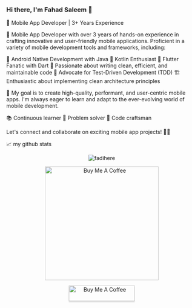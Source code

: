 ### Hi there, I'm Fahad Saleem 👋

<p> 📱 Mobile App Developer | 3+ Years Experience

📱 Mobile App Developer with over 3 years of hands-on experience in crafting innovative and user-friendly mobile applications. Proficient in a variety of mobile development tools and frameworks, including:

🚀 Android Native Development with Java 📱 Kotlin Enthusiast
🦋 Flutter Fanatic with Dart
🧹 Passionate about writing clean, efficient, and maintainable code
🧪 Advocate for Test-Driven Development (TDD)
🏗️ Enthusiastic about implementing clean architecture principles

🌟 My goal is to create high-quality, performant, and user-centric mobile apps. I'm always eager to learn and adapt to the ever-evolving world of mobile development.

📚 Continuous learner 🚀 Problem solver 🧰 Code craftsman

Let's connect and collaborate on exciting mobile app projects! 📲🚀

</p>


📈 my github stats

<p align="center"> <img src="https://github-readme-stats.vercel.app/api?username=fadihere&show_icons=true&theme=gotham" alt="fadihere" />


<p align="center"> <a  href="https://www.buymeacoffee.com/fahad13" target="_blank"><img src="https://user-images.githubusercontent.com/28988215/246407398-866fd877-17dc-49eb-92d6-d94091687b36.png" alt="Buy Me A Coffee" style="height: 300px !important;width: 300px" ></a></p>


<p align="center"> <a  href="https://www.buymeacoffee.com/fahad13" target="_blank"><img src="https://www.buymeacoffee.com/assets/img/custom_images/orange_img.png" alt="Buy Me A Coffee" style="height: 41px !important;width: 174px !important;box-shadow: 0px 3px 2px 0px rgba(190, 190, 190, 0.5) !important;-webkit-box-shadow: 0px 3px 2px 0px rgba(190, 190, 190, 0.5) !important;" ></a></p>

